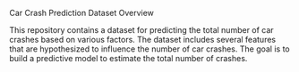 Car Crash Prediction Dataset
Overview

This repository contains a dataset for predicting the total number of car crashes based on various factors. The dataset includes several features that are hypothesized to influence the number of car crashes. The goal is to build a predictive model to estimate the total number of crashes.
